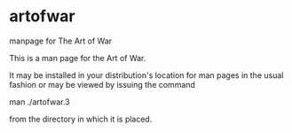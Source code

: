 artofwar
========

manpage for The Art of War

This is a man page for the Art of War.  

It may be installed in your distribution's location for man pages
in the usual fashion or may be viewed by issuing the command

man ./artofwar.3

from the directory in which it is placed.
